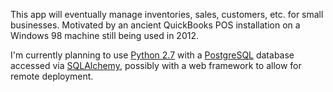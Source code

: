 This app will eventually manage inventories, sales, customers, etc. for small businesses. Motivated by an ancient QuickBooks POS installation on a Windows 98 machine still being used in 2012.

I'm currently planning to use [Python 2.7](http://python.org/) with a [PostgreSQL](http://www.postgresql.org/) database accessed via [SQLAlchemy](http://www.sqlalchemy.org/), possibly with a web framework to allow for remote deployment.